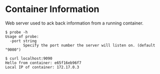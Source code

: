 # Container Information

Web server used to ack back information from a running container.

```
$ probe -h
Usage of probe:
  -port string
    	Specify the port number the server will listen on. (default "9000")

$ curl localhost:9090
Hello from container: e65f16eb96f7
Local IP of container: 172.17.0.3

```